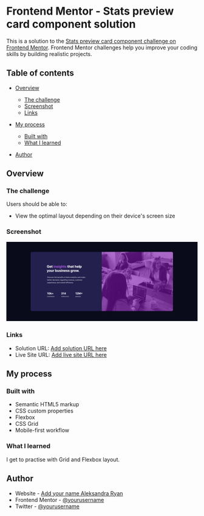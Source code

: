 # Frontend Mentor - Stats preview card component solution

This is a solution to the [Stats preview card component challenge on Frontend Mentor](https://www.frontendmentor.io/challenges/stats-preview-card-component-8JqbgoU62). Frontend Mentor challenges help you improve your coding skills by building realistic projects.

## Table of contents

- [Overview](#overview)
  - [The challenge](#the-challenge)
  - [Screenshot](#screenshot)
  - [Links](#links)
- [My process](#my-process)

  - [Built with](#built-with)
  - [What I learned](#what-i-learned)

- [Author](#author)

## Overview

### The challenge

Users should be able to:

- View the optimal layout depending on their device's screen size

### Screenshot

![](/images/card_screenshot.PNG)

### Links

- Solution URL: [Add solution URL here](https://your-solution-url.com)
- Live Site URL: [Add live site URL here](https://quizzical-elion-b36605.netlify.app/)

## My process

### Built with

- Semantic HTML5 markup
- CSS custom properties
- Flexbox
- CSS Grid
- Mobile-first workflow

### What I learned

I get to practise with Grid and Flexbox layout.

## Author

- Website - [Add your name Aleksandra Ryan](https://www.aleksandraryan.com)
- Frontend Mentor - [@yourusername](https://www.frontendmentor.io/profile/AleksandraRyan)
- Twitter - [@yourusername](https://twitter.com/Aleksan20374732)

```

```

